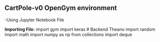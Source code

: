 ## CartPole-v0 OpenGym environment
-Using Jupyter Notebook File

**Importing File:**
import gym
import keras	# Backend Theano
import random
import math
import numpy as np
from collections import deque
